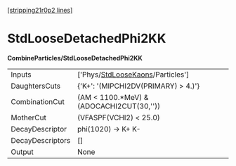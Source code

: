 [[stripping21r0p2 lines]](./stripping21r0p2-index)

# StdLooseDetachedPhi2KK

**CombineParticles/StdLooseDetachedPhi2KK**

|                  |                                                                                       |
|------------------|---------------------------------------------------------------------------------------|
| Inputs           | ['Phys/[StdLooseKaons](./stripping21r0p2-commonparticles-stdloosekaons)/Particles'] |
| DaughtersCuts    | {'K+': '(MIPCHI2DV(PRIMARY) \> 4.)'}                                                  |
| CombinationCut   | (AM \< 1100.\*MeV) & (ADOCACHI2CUT(30,''))                                            |
| MotherCut        | (VFASPF(VCHI2) \< 25.0)                                                               |
| DecayDescriptor  | phi(1020) -\> K+ K-                                                                   |
| DecayDescriptors | []                                                                                  |
| Output           | None                                                                                  |
